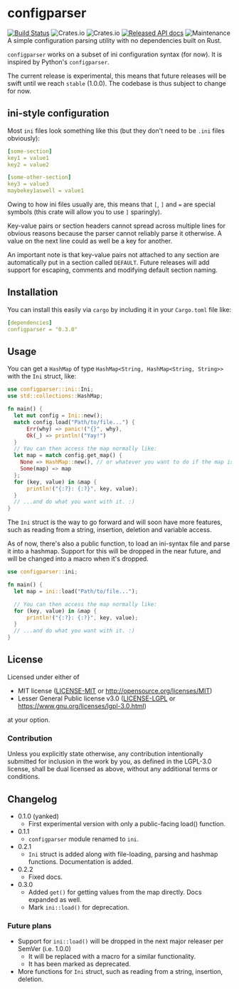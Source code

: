 # configparser
[![Build Status](https://travis-ci.com/QEDK/configparser-rs.svg?branch=master)](https://travis-ci.com/QEDK/configparser-rs) ![Crates.io](https://img.shields.io/crates/l/configparser?color=black) ![Crates.io](https://img.shields.io/crates/v/configparser?color=black) [![Released API docs](https://docs.rs/queen/badge.svg)](https://docs.rs/queen) ![Maintenance](https://img.shields.io/maintenance/yes/2020)
A simple configuration parsing utility with no dependencies built on Rust.

`configparser` works on a subset of ini configuration syntax (for now). It is inspired by Python's `configparser`.

The current release is experimental, this means that future releases will be swift until we reach `stable` (1.0.0).
The codebase is thus subject to change for now.

## ini-style configuration

Most `ini` files look something like this (but they don't need to be `.ini` files obviously):
```yaml
[some-section]
key1 = value1
key2 = value2

[some-other-section]
key3 = value3
maybekey1aswell = value1
```
Owing to how ini files usually are, this means that `[`, `]` and `=` are special symbols (this crate will allow you to use `]` sparingly).

Key-value pairs or section headers cannot spread across multiple lines for obvious reasons because the parser cannot reliably parse it otherwise.
A value on the next line could as well be a key for another.

An important note is that key-value pairs not attached to any section are automatically put in a section called `DEFAULT`.
Future releases will add support for escaping, comments and modifying default section naming.


## Installation
You can install this easily via `cargo` by including it in your `Cargo.toml` file like:
```yaml
[dependencies]
configparser = "0.3.0"
```

## Usage
You can get a `HashMap` of type `HashMap<String, HashMap<String, String>>` with the `Ini` struct, like:
```rust
use configparser::ini::Ini;
use std::collections::HashMap;

fn main() {
  let mut config = Ini::new();
  match config.load("Path/to/file...") {
      Err(why) => panic!("{}", why),
      Ok(_) => println!("Yay!")
  }
  // You can then access the map normally like:
  let map = match config.get_map() {
  	None => HashMap::new(), // or whatever you want to do if the map is empty
  	Some(map) => map
  };
  for (key, value) in &map {
      println!("{:?}: {:?}", key, value);
  }
  // ...and do what you want with it. :)
}
```
The `Ini` struct is the way to go forward and will soon have more features, such as reading from a string, insertion, deletion and variable access.

As of now, there's also a public function, to load an ini-syntax file and parse it into a hashmap. Support for this will be dropped in the near future, and will be changed into a macro when it's dropped.
```rust
use configparser::ini;

fn main() {
  let map = ini::load("Path/to/file...");

  // You can then access the map normally like:
  for (key, value) in &map {
      println!("{:?}: {:?}", key, value);
  }
  // ...and do what you want with it. :)
}
```

## License

Licensed under either of

 * MIT license ([LICENSE-MIT](LICENSE-MIT) or http://opensource.org/licenses/MIT)
 * Lesser General Public license v3.0 ([LICENSE-LGPL](LICENSE-LGPL) or https://www.gnu.org/licenses/lgpl-3.0.html)


at your option.

### Contribution

Unless you explicitly state otherwise, any contribution intentionally submitted
for inclusion in the work by you, as defined in the LGPL-3.0 license, shall be dual licensed as above, without any
additional terms or conditions.

## Changelog

- 0.1.0 (yanked)
  - First experimental version with only a public-facing load() function.
- 0.1.1
  - `configparser` module renamed to `ini`.
- 0.2.1
  - `Ini` struct is added along with file-loading, parsing and hashmap functions. Documentation is added.
- 0.2.2
  - Fixed docs.
- 0.3.0
  - Added `get()` for getting values from the map directly. Docs expanded as well.
  - Mark `ini::load()` for deprecation.

### Future plans

- Support for `ini::load()` will be dropped in the next major releaser per SemVer (i.e. 1.0.0)
  - It will be replaced with a macro for a similar functionality.
  - It has been marked as deprecated.
- More functions for `Ini` struct, such as reading from a string, insertion, deletion.
